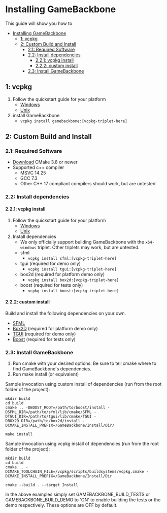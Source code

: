 # Installing GameBackbone

This guide will show you how to 

- [Installing GameBackbone](#installing-gamebackbone)
  - [1: vcpkg](#1-vcpkg)
  - [2: Custom Build and Install](#2-custom-build-and-install)
    - [2.1: Required Software](#21-required-software)
    - [2.2: Install dependencies](#22-install-dependencies)
      - [2.2.1: vcpkg install](#221-vcpkg-install)
      - [2.2.2: custom install](#222-custom-install)
    - [2.3: Install GameBackbone](#23-install-gamebackbone)

## 1: vcpkg
1. Follow the quickstart guide for your platform
   * [Windows](https://github.com/AgreeableDeerGames/ag_vcpkg#quick-start-windows)
   * [Unix](https://github.com/AgreeableDeerGames/ag_vcpkg#quick-start-windows)
2. install GameBackbone
   * `vcpkg install gamebackbone:[vcpkg-triplet-here]`

## 2: Custom Build and Install

### 2.1: Required Software
* [Download](https://cmake.org/download/) CMake 3.8 or newer
* Supported c++ compiler
  * MSVC 14.25
  * GCC 7.3
  * Other C++ 17 compliant compilers should work, but are untested 

### 2.2: Install dependencies
#### 2.2.1: vcpkg install
1. Follow the quickstart guide for your platform
   * [Windows](https://github.com/AgreeableDeerGames/ag_vcpkg#quick-start-windows)
   * [Unix](https://github.com/AgreeableDeerGames/ag_vcpkg#quick-start-windows)
2. Install dependencies
   * We only officially support building GameBackbone with the `x64-windows` triplet. Other triplets may work, but are untested.
   * sfml
      * `vcpkg install sfml:[vcpkg-triplet-here]`
   * tgui (required for demo only)
      * `vcpkg install tgui:[vcpkg-triplet-here]`
   * box2d (required for platform demo only)
      * `vcpkg install box2d:[vcpkg-triplet-here]`
   * boost (required for tests only)
      * `vcpkg install boost:[vcpkg-triplet-here]`


#### 2.2.2: custom install
Build and install the following dependencies on your own. 
* [SFML](https://www.sfml-dev.org/download/sfml/2.5.1/)
* [Box2D](https://box2d.org/) (required for platform demo only)
* [TGUI](https://tgui.eu/) (required for demo only)
* [Boost](https://www.boost.org/users/download/) (required for tests only)

### 2.3: Install GameBackbone

1. Run cmake with your desired options. Be sure to tell cmake where to find GameBackbone's dependencies. 
2. Run make install (or equivalent)

Sample invocation using custom install of dependencies (run from the root folder of the project):

    mkdir build
    cd build
    cmake .. -DBOOST_ROOT=/path/to/boost/install -DSFML_DIR=/path/to/sfml/lib/cmake/SFML -DTGUI_DIR=/path/to/tgui/lib/cmake/TGUI -DBOX2D_DIR=/path/to/box2d/install -DCMAKE_INSTALL_PREFIX=/GameBackbone/Install/Dir/

    make install

Sample invocation using vcpkg install of dependencies (run from the root folder of the project):

    mkdir build
    cd build
    cmake .. -DCMAKE_TOOLCHAIN_FILE=/vcpkg/scripts/buildsystems/vcpkg.cmake -DCMAKE_INSTALL_PREFIX=/GameBackbone/Install/Dir

    cmake --build . --target Install

In the above examples simply set GAMEBACKBONE_BUILD_TESTS or GAMEBACKBONE_BUILD_DEMO to 'ON' to enable building the tests or the demo respectively. These options are OFF by default.